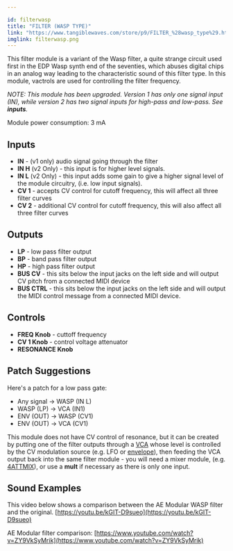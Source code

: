 ```yaml
---

id: filterwasp
title: "FILTER (WASP TYPE)"
link: "https://www.tangiblewaves.com/store/p9/FILTER_%28wasp_type%29.html"
imglink: filterwasp.png
---
```





This filter module is a variant of the Wasp filter, a quite strange circuit used first in the EDP Wasp synth end of the seventies, which abuses digital chips in an analog way leading to the characteristic sound of this filter type. In this module, vactrols are used for controlling the filter frequency.​

_NOTE: This module has been upgraded. Version 1 has only one signal input (IN), while version 2 has two signal inputs for high-pass and low-pass. See **inputs**._

Module power consumption: 3 mA

## Inputs

*   **IN** - (v1 only) audio signal going through the filter
*   **IN H** (v2 Only) - this input is for higher level signals.
*   **IN L** (v2 Only) - this input adds some gain to give a higher signal level of the module circuitry, (i.e. low input signals).
*   **CV 1** - accepts CV control for cutoff frequency, this will affect all three filter curves
*   **CV 2** - additional CV control for cutoff frequency, this will also affect all three filter curves

## Outputs

*   **LP** - low pass filter output
*   **BP** - band pass filter output
*   **HP** - high pass filter output
*   **BUS CV** - this sits below the input jacks on the left side and will output CV pitch from a connected MIDI device
*   **BUS CTRL** - this sits below the input jacks on the left side and will output the MIDI control message from a connected MIDI device.

## Controls

*   **FREQ Knob** - cuttoff frequency
*   **CV 1 Knob** - control voltage attenuator
*   **RESONANCE Knob**

## Patch Suggestions

Here's a patch for a low pass gate:

*   Any signal -> WASP (IN L)
*   WASP (LP) -> VCA (IN1)
*   ENV (OUT) -> WASP (CV1)
*   ENV (OUT) -> VCA (CV1)

This module does not have CV control of resonance, but it can be created by putting one of the filter outputs through a [VCA](https://wiki.aemodular.com/pmwiki.php/AeManual/2VCA) whose level is controlled by the CV modulation source (e.g. LFO or [envelope](https://wiki.aemodular.com/pmwiki.php/AeManual/2ENV)), then feeding the VCA output back into the same filter module - you will need a mixer module, (e.g. [4ATTMIX](https://wiki.aemodular.com/pmwiki.php/AeManual/4ATTMIX)), or use a **mult** if necessary as there is only one input.

## Sound Examples

This video below shows a comparison between the AE Modular WASP filter and the original. [https://youtu.be/kGIT-D9sueo](https://youtu.be/kGIT-D9sueo)

AE Modular filter comparison: [https://www.youtube.com/watch?v=ZY9VkSyMrik](https://www.youtube.com/watch?v=ZY9VkSyMrik)





